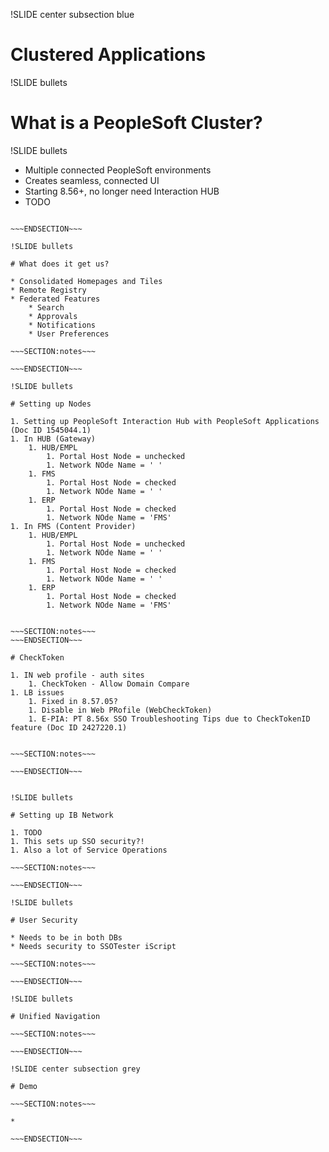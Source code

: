 !SLIDE center subsection blue

# Clustered Applications

!SLIDE bullets

# What is a PeopleSoft Cluster?

!SLIDE bullets

* Multiple connected PeopleSoft environments
* Creates seamless, connected UI
* Starting 8.56+, no longer need Interaction HUB
* TODO

~~~SECTION:notes~~~

~~~ENDSECTION~~~

!SLIDE bullets

# What does it get us?

* Consolidated Homepages and Tiles
* Remote Registry
* Federated Features
    * Search
    * Approvals
    * Notifications
    * User Preferences 

~~~SECTION:notes~~~

~~~ENDSECTION~~~

!SLIDE bullets

# Setting up Nodes

1. Setting up PeopleSoft Interaction Hub with PeopleSoft Applications (Doc ID 1545044.1)
1. In HUB (Gateway)
    1. HUB/EMPL
        1. Portal Host Node = unchecked
        1. Network NOde Name = ' '
    1. FMS
        1. Portal Host Node = checked
        1. Network NOde Name = ' '
    1. ERP
        1. Portal Host Node = checked
        1. Network NOde Name = 'FMS'
1. In FMS (Content Provider)
    1. HUB/EMPL
        1. Portal Host Node = unchecked
        1. Network NOde Name = ' '
    1. FMS
        1. Portal Host Node = checked
        1. Network NOde Name = ' '
    1. ERP
        1. Portal Host Node = checked
        1. Network NOde Name = 'FMS' 


~~~SECTION:notes~~~
~~~ENDSECTION~~~

# CheckToken

1. IN web profile - auth sites
    1. CheckToken - Allow Domain Compare 
1. LB issues
    1. Fixed in 8.57.05?
    1. Disable in Web PRofile (WebCheckToken)
    1. E-PIA: PT 8.56x SSO Troubleshooting Tips due to CheckTokenID feature (Doc ID 2427220.1)


~~~SECTION:notes~~~

~~~ENDSECTION~~~


!SLIDE bullets

# Setting up IB Network

1. TODO
1. This sets up SSO security?!
1. Also a lot of Service Operations

~~~SECTION:notes~~~

~~~ENDSECTION~~~

!SLIDE bullets

# User Security

* Needs to be in both DBs
* Needs security to SSOTester iScript

~~~SECTION:notes~~~

~~~ENDSECTION~~~

!SLIDE bullets

# Unified Navigation

~~~SECTION:notes~~~

~~~ENDSECTION~~~

!SLIDE center subsection grey

# Demo

~~~SECTION:notes~~~

* 

~~~ENDSECTION~~~